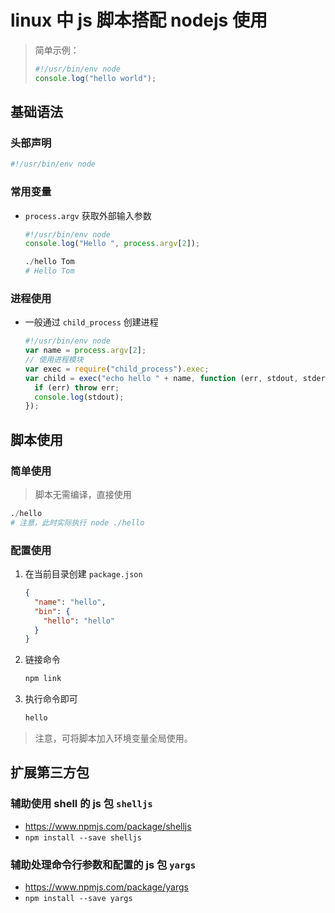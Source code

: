 # linux 中 js 脚本搭配 nodejs 使用

> 简单示例：
>
> ```js
> #!/usr/bin/env node
> console.log("hello world");
> ```

## 基础语法

### 头部声明

```s
#!/usr/bin/env node
```

### 常用变量

- `process.argv` 获取外部输入参数
  ```js
  #!/usr/bin/env node
  console.log("Hello ", process.argv[2]);
  ```
  ```s
  ./hello Tom
  # Hello Tom
  ```

### 进程使用

- 一般通过 `child_process` 创建进程
  ```js
  #!/usr/bin/env node
  var name = process.argv[2];
  // 使用进程模块
  var exec = require("child_process").exec;
  var child = exec("echo hello " + name, function (err, stdout, stderr) {
    if (err) throw err;
    console.log(stdout);
  });
  ```

## 脚本使用

### 简单使用

> 脚本无需编译，直接使用

```s
./hello
# 注意，此时实际执行 node ./hello
```

### 配置使用

1. 在当前目录创建 `package.json`
   ```json
   {
     "name": "hello",
     "bin": {
       "hello": "hello"
     }
   }
   ```
2. 链接命令
   ```s
   npm link
   ```
3. 执行命令即可
   ```s
   hello
   ```

> 注意，可将脚本加入环境变量全局使用。

## 扩展第三方包

### 辅助使用 shell 的 js 包 `shelljs`

- https://www.npmjs.com/package/shelljs
- `npm install --save shelljs`

### 辅助处理命令行参数和配置的 js 包 `yargs`

- https://www.npmjs.com/package/yargs
- `npm install --save yargs`
